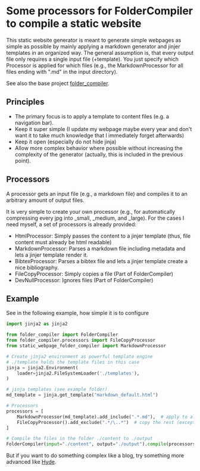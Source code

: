 # Some processors for FolderCompiler to compile a static website

This static website generator is meant to generate simple webpages as simple as possible 
by mainly applying a markdown generator and jinjer templates in an organized way.
The general assumption is, that every output file only requires a single input file (+template).
You just specify which Processor is applied for which files (e.g., the MarkdownProcessor for all files ending with ".md" in the input directory).

See also the base project [folder_compiler](https://github.com/d-krupke/folder_compiler).

## Principles

* The primary focus is to apply a template to content files (e.g. a navigation bar).
* Keep it super simple (I update my webpage maybe every year and don't want it to take much knowledge that I immediately forget afterwards)
* Keep it open (especially do not hide jinja)
* Allow more complex behavior where possible without increasing the complexity of the generator (actually, this is included in the previous point).

## Processors

A processor gets an input file (e.g., a markdown file) and compiles it to an arbitrary amount of output files.

It is very simple to create your own processor (e.g., for automatically compressing every jpg into _small, _medium, and _large).
For the cases I need myself, a set of processors is already provided:
* HtmlProcessor: Simply passes the content to a jinjer template (thus, file content must already be html readable)
* MarkdownProcessor: Parses a markdown file including metadata and lets a jinjer template render it.
* BibtexProcessor: Parses a bibtex file and lets a jinjer template create a nice bibliography.
* FileCopyProcessor: Simply copies a file (Part of FolderCompiler)
* DevNullProcessor: Ignores files (Part of FolderCompiler)

## Example

See in the following example, how simple it is to configure
```python
import jinja2 as jinja2

from folder_compiler import FolderCompiler
from folder_compiler.processors import FileCopyProcessor
from static_webpage_folder_compiler import MarkdownProcessor

# Create jinja2 environment as powerful template engine
# ./template holds the template files in this case
jinja = jinja2.Environment(
    loader=jinja2.FileSystemLoader('./templates'),
)

# jinja templates (see example folder)
md_template = jinja.get_template("markdown_default.html")

# Processors
processors = [
    MarkdownProcessor(md_template).add_include(".*.md"),  # apply to all *.md files
    FileCopyProcessor().add_exclude(".*/\..*")  # copy the rest (except hidden files)
]

# Compile the files in the folder ./content to ./output
FolderCompiler(input="./content", output="./output").compile(processors).remove_orphaned_files()
```

But if you want to do something complex like a blog, try something more advanced like [Hyde](https://github.com/hyde/hyde).
